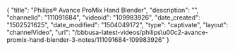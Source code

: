 {
    "title": "Philips&reg; Avance ProMix Hand Blender",
    "description": "",
    "channelid": "111091684",
    "videoid": "109983926",
    "date_created": "1502521625",
    "date_modified": "1504049172",
    "type": "captivate",
    "layout": "channelVideo",
    "url": "\/bbbusa-latest-videos\/philips\u00c2-avance-promix-hand-blender-3-notes\/111091684-109983926"
}